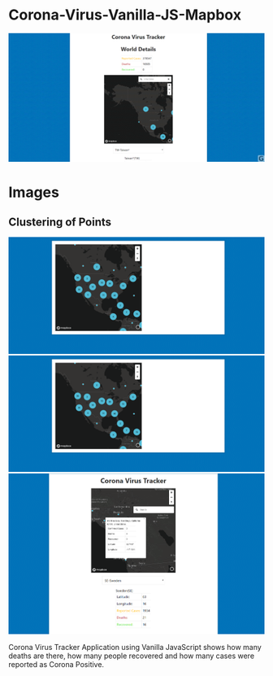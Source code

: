 # Corona-Virus-Vanilla-JS-Mapbox

![](grabilla.q12856.gif)

# Images 

## Clustering of Points 
![](grabilla.q28292.png)
![](grabilla.q28292.png)
![](grabilla.g15624.png)

Corona Virus Tracker Application using Vanilla JavaScript shows how many deaths are there, how many people recovered and how many cases were reported as Corona Positive. 
